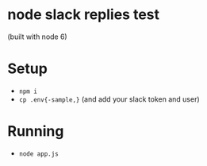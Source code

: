 # node slack replies test

(built with node 6)

# Setup

* `npm i`
* `cp .env{-sample,}` (and add your slack token and user)

# Running

* `node app.js`
